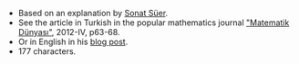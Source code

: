 - Based on an explanation by [Sonat Süer](https://twitter.com/sonatsuer).
- See the article in Turkish in the popular mathematics journal ["Matematik Dünyası"](https://www.matematikdunyasi.org/dizin/), 2012-IV, p63-68.
- Or in English in his [blog post](https://sonatsuer.github.io/self-aware.html).
- 177 characters.
